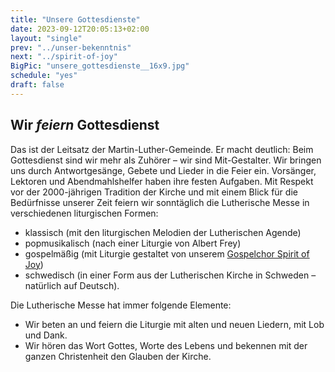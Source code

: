 ```yaml
---
title: "Unsere Gottesdienste"
date: 2023-09-12T20:05:13+02:00
layout: "single"
prev: "../unser-bekenntnis"
next: "../spirit-of-joy"
BigPic: "unsere_gottesdienste__16x9.jpg"
schedule: "yes"
draft: false
---
```


## Wir _feiern_ Gottesdienst

Das ist der Leitsatz der Martin-Luther-Gemeinde. Er macht deutlich: Beim
Gottesdienst sind wir mehr als Zuhörer – wir sind Mit-Gestalter. Wir bringen
uns durch Antwortgesänge, Gebete und Lieder in die Feier ein. Vorsänger,
Lektoren und Abendmahlshelfer haben ihre festen Aufgaben. Mit Respekt vor der
2000-jährigen Tradition der Kirche und mit einem Blick für die Bedürfnisse
unserer Zeit feiern wir sonntäglich die Lutherische Messe in verschiedenen
liturgischen Formen:

- klassisch (mit den liturgischen Melodien der Lutherischen Agende)
- popmusikalisch (nach einer Liturgie von Albert Frey)
- gospelmäßig (mit Liturgie gestaltet von unserem [Gospelchor Spirit of
  Joy](../spirit-of-joy))
- schwedisch (in einer Form aus der Lutherischen Kirche in Schweden – natürlich
  auf Deutsch).

Die Lutherische Messe hat immer folgende Elemente:

- Wir beten an und feiern die Liturgie mit alten und neuen Liedern, mit Lob und
  Dank.
- Wir hören das Wort Gottes, Worte des Lebens und bekennen mit der ganzen
  Christenheit den Glauben der Kirche.

